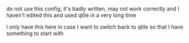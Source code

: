 do not use this config, it's badly written, may not work correctly and I haven't edited this and used qtile in a very long time

I only have this here in case I want to switch back to qtile so that I have something to start with
